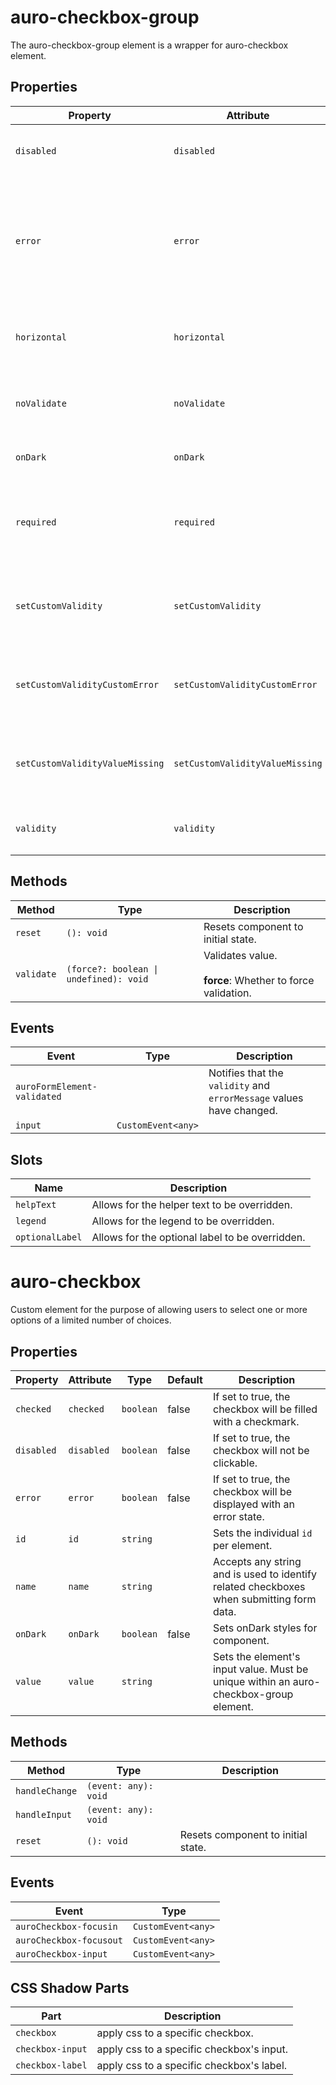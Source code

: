 # auro-checkbox-group

The auro-checkbox-group element is a wrapper for auro-checkbox element.

## Properties

| Property                        | Attribute                       | Type      | Default     | Description                                      |
|---------------------------------|---------------------------------|-----------|-------------|--------------------------------------------------|
| `disabled`                      | `disabled`                      | `boolean` | "undefined" | If set, disables the checkbox group.             |
| `error`                         | `error`                         | `string`  |             | When defined, sets persistent validity to `customError` and sets the validation message to the attribute value. |
| `horizontal`                    | `horizontal`                    | `boolean` | false       | If set, checkboxes will be aligned horizontally. |
| `noValidate`                    | `noValidate`                    | `boolean` |             | If set, disables auto-validation on blur.        |
| `onDark`                        | `onDark`                        | `boolean` | false       | Sets onDark styles for component.                |
| `required`                      | `required`                      | `boolean` | false       | Populates the `required` attribute on the element. Used for client-side validation. |
| `setCustomValidity`             | `setCustomValidity`             | `string`  |             | Sets a custom help text message to display for all validityStates. |
| `setCustomValidityCustomError`  | `setCustomValidityCustomError`  | `string`  |             | Custom help text message to display when validity = `customError`. |
| `setCustomValidityValueMissing` | `setCustomValidityValueMissing` | `string`  |             | Custom help text message to display when validity = `valueMissing`. |
| `validity`                      | `validity`                      | `string`  | "undefined" | Specifies the `validityState` this element is in. |

## Methods

| Method     | Type                                   | Description                                      |
|------------|----------------------------------------|--------------------------------------------------|
| `reset`    | `(): void`                             | Resets component to initial state.               |
| `validate` | `(force?: boolean \| undefined): void` | Validates value.<br /><br />**force**: Whether to force validation. |

## Events

| Event                       | Type               | Description                                      |
|-----------------------------|--------------------|--------------------------------------------------|
| `auroFormElement-validated` |                    | Notifies that the `validity` and `errorMessage` values have changed. |
| `input`                     | `CustomEvent<any>` |                                                  |

## Slots

| Name            | Description                                     |
|-----------------|-------------------------------------------------|
| `helpText`      | Allows for the helper text to be overridden.    |
| `legend`        | Allows for the legend to be overridden.         |
| `optionalLabel` | Allows for the optional label to be overridden. |


# auro-checkbox

Custom element for the purpose of allowing users to select one or more options of a limited number of choices.

## Properties

| Property   | Attribute  | Type      | Default | Description                                      |
|------------|------------|-----------|---------|--------------------------------------------------|
| `checked`  | `checked`  | `boolean` | false   | If set to true, the checkbox will be filled with a checkmark. |
| `disabled` | `disabled` | `boolean` | false   | If set to true, the checkbox will not be clickable. |
| `error`    | `error`    | `boolean` | false   | If set to true, the checkbox will be displayed with an error state. |
| `id`       | `id`       | `string`  |         | Sets the individual `id` per element.            |
| `name`     | `name`     | `string`  |         | Accepts any string and is used to identify related checkboxes when submitting form data. |
| `onDark`   | `onDark`   | `boolean` | false   | Sets onDark styles for component.                |
| `value`    | `value`    | `string`  |         | Sets the element's input value. Must be unique within an auro-checkbox-group element. |

## Methods

| Method         | Type                 | Description                        |
|----------------|----------------------|------------------------------------|
| `handleChange` | `(event: any): void` |                                    |
| `handleInput`  | `(event: any): void` |                                    |
| `reset`        | `(): void`           | Resets component to initial state. |

## Events

| Event                   | Type               |
|-------------------------|--------------------|
| `auroCheckbox-focusin`  | `CustomEvent<any>` |
| `auroCheckbox-focusout` | `CustomEvent<any>` |
| `auroCheckbox-input`    | `CustomEvent<any>` |

## CSS Shadow Parts

| Part             | Description                               |
|------------------|-------------------------------------------|
| `checkbox`       | apply css to a specific checkbox.         |
| `checkbox-input` | apply css to a specific checkbox's input. |
| `checkbox-label` | apply css to a specific checkbox's label. |
